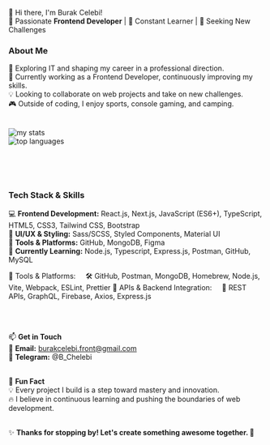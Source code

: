 👋 Hi there, I'm Burak Celebi!<br>
🚀 Passionate <strong>Frontend Developer</strong> | 🌱 Constant Learner | 🎯 Seeking New Challenges<br>

<h3>About Me</h3>
👀 Exploring IT and shaping my career in a professional direction.<br>
🌱 Currently working as a Frontend Developer, continuously improving my skills.<br>
💡 Looking to collaborate on web projects and take on new challenges.<br>
🎮 Outside of coding, I enjoy sports, console gaming, and camping.<br><br><br>

<img alt="my stats" src="https://github-readme-stats.vercel.app/api?username=BurakCelebi-front&show_icons=true&theme=tokyonight">

<br>

<img alt="top languages" src="https://github-readme-stats.vercel.app/api/top-langs/?username=BurakCelebi-front&layout=compact">

<br><br><br>

<h3>Tech Stack & Skills</h3>

💻 <strong>Frontend Development:</strong> React.js, Next.js, JavaScript (ES6+), TypeScript, HTML5, CSS3, Tailwind CSS, Bootstrap <br>
🎨 <strong>UI/UX & Styling:</strong> Sass/SCSS, Styled Components, Material UI <br>
🔧 <strong>Tools & Platforms:</strong> GitHub, MongoDB, Figma <br>
🚀 <strong>Currently Learning:</strong>  Node.js, Typescript, Express.js, Postman, GitHub, MySQL <br>




🔧 Tools & Platforms:
    🛠 GitHub, Postman, MongoDB, Homebrew, Node.js, Vite, Webpack, ESLint, Prettier
📡 APIs & Backend Integration:
    🔌 REST APIs, GraphQL, Firebase, Axios, Express.js


<br><br>

📫 <strong>Get in Touch </strong> <br>
📩 <strong>Email:</strong> burakcelebi.front@gmail.com <br>
💬 <strong>Telegram:</strong> @B_Chelebi<br><br>


📌 <strong>Fun Fact</strong><br>
💡 Every project I build is a step toward mastery and innovation.<br>
🔥 I believe in continuous learning and pushing the boundaries of web development.<br><br>


✨ <strong>Thanks for stopping by! Let's create something awesome together. </strong> 🚀

